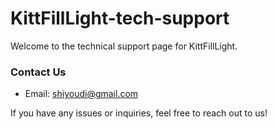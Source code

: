 # KittFillLight-tech-support

Welcome to the technical support page for KittFillLight.

### Contact Us
- Email: shiyoudi@gmail.com

If you have any issues or inquiries, feel free to reach out to us!
